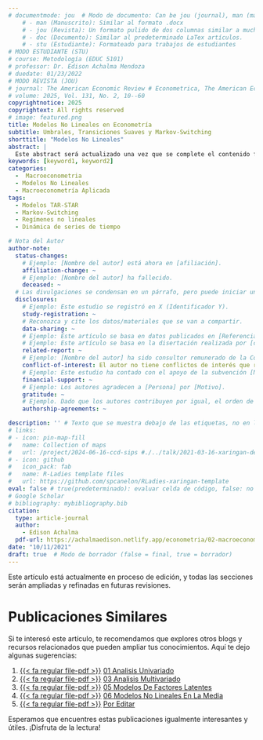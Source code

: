 ```yaml
---
# documentmode: jou  # Modo de documento: Can be jou (journal), man (manuscript), stu (student), or doc (document)
    # - man (Manuscrito): Similar al formato .docx
    # - jou (Revista): Un formato pulido de dos columnas similar a muchas revistas APA.
    # - doc (Documento): Similar al predeterminado LaTex artículos.
    # - stu (Estudiante): Formateado para trabajos de estudiantes
# MODO ESTUDIANTE (STU)
# course: Metodología (EDUC 5101)
# professor: Dr. Edison Achalma Mendoza
# duedate: 01/23/2022
# MODO REVISTA (JOU)
# journal: The American Economic Review # Econometrica, The American Economic Review, Revista de Economía, Revista de la CEPAL
# volume: 2025, Vol. 131, No. 2, 10--60
copyrightnotice: 2025
copyrightext: All rights reserved
# image: featured.png
title: Modelos No Lineales en Econometría
subtitle: Umbrales, Transiciones Suaves y Markov-Switching
shorttitle: "Modelos No Lineales"
abstract: |
  Este abstract será actualizado una vez que se complete el contenido final del artículo.
keywords: [keyword1, keyword2]
categories:
  -  Macroeconometria
  - Modelos No Lineales
  - Macroeconometría Aplicada
tags:
  - Modelos TAR-STAR
  - Markov-Switching
  - Regímenes no lineales
  - Dinámica de series de tiempo

# Nota del Autor
author-note:
  status-changes: 
    # Ejemplo: [Nombre del autor] está ahora en [afiliación].
    affiliation-change: ~
    # Ejemplo: [Nombre del autor] ha fallecido.
    deceased: ~
  # Las divulgaciones se condensan en un párrafo, pero puede iniciar un campo con dos saltos de línea para separarlas: \n\nNew 
  disclosures:
    # Ejemplo: Este estudio se registró en X (Identificador Y).
    study-registration: ~
    # Reconozca y cite los datos/materiales que se van a compartir.
    data-sharing: ~
    # Ejemplo: Este artículo se basa en datos publicados en [Referencia].
    # Ejemplo: Este artículo se basa en la disertación realizada por [cita].
    related-report: ~
    # Ejemplo: [Nombre del autor] ha sido consultor remunerado de la Corporación X, que ha financiado este estudio.
    conflict-of-interest: El autor no tiene conflictos de interés que revelar.
    # Ejemplo: Este estudio ha contado con el apoyo de la subvención [Número de subvención] de [Fuente de financiación].
    financial-support: ~
    # Ejemplo: Los autores agradecen a [Persona] por [Motivo].
    gratitude: ~
    # Ejemplo. Dado que los autores contribuyen por igual, el orden de autoría se determinó mediante el lanzamiento de una moneda al aire.
    authorship-agreements: ~

description: '' # Texto que se muestra debajo de las etiquetas, no en la página del listado
# links:
# - icon: pin-map-fill
#   name: Collection of maps
#   url: /project/2024-06-16-ccd-sips #./../talk/2021-03-16-xaringan-deploy-demo/
# - icon: github
#   icon_pack: fab
#   name: R-Ladies template files
#   url: https://github.com/spcanelon/RLadies-xaringan-template
eval: false # true(predeterminado): evaluar celda de código, false: no evaluar la celda de código
# Google Scholar
# bibliography: mybibliography.bib
citation:
  type: article-journal
  author:
    - Edison Achalma
  pdf-url: https://achalmaedison.netlify.app/econometria/02-macroeconometria/2021-10-11-06-modelos-no-lineales-en-la-media/index.pdf
date: "10/11/2021"
draft: true  # Modo de borrador (false = final, true = borrador)
---
```










Este artículo está actualmente en proceso de edición, y todas las secciones serán ampliadas y refinadas en futuras revisiones.


# Publicaciones Similares

Si te interesó este artículo, te recomendamos que explores otros blogs y recursos relacionados que pueden ampliar tus conocimientos. Aquí te dejo algunas sugerencias:


1. [{{< fa regular file-pdf >}}](https://achalmaedison.netlify.app/econometria/02-macroeconometria/2021-09-20-01-analisis-univariado/index.pdf) [01 Analisis Univariado](https://achalmaedison.netlify.app/econometria/02-macroeconometria/2021-09-20-01-analisis-univariado)
2. [{{< fa regular file-pdf >}}](https://achalmaedison.netlify.app/econometria/02-macroeconometria/2021-09-27-03-analisis-multivariado/index.pdf) [03 Analisis Multivariado](https://achalmaedison.netlify.app/econometria/02-macroeconometria/2021-09-27-03-analisis-multivariado)
3. [{{< fa regular file-pdf >}}](https://achalmaedison.netlify.app/econometria/02-macroeconometria/2021-10-04-05-modelos-de-factores-latentes/index.pdf) [05 Modelos De Factores Latentes](https://achalmaedison.netlify.app/econometria/02-macroeconometria/2021-10-04-05-modelos-de-factores-latentes)
4. [{{< fa regular file-pdf >}}](https://achalmaedison.netlify.app/econometria/02-macroeconometria/2021-10-11-06-modelos-no-lineales-en-la-media/index.pdf) [06 Modelos No Lineales En La Media](https://achalmaedison.netlify.app/econometria/02-macroeconometria/2021-10-11-06-modelos-no-lineales-en-la-media)
5. [{{< fa regular file-pdf >}}](https://achalmaedison.netlify.app/econometria/02-macroeconometria/2024-03-31-por-editar/index.pdf) [Por Editar](https://achalmaedison.netlify.app/econometria/02-macroeconometria/2024-03-31-por-editar)


Esperamos que encuentres estas publicaciones igualmente interesantes y útiles. ¡Disfruta de la lectura!

